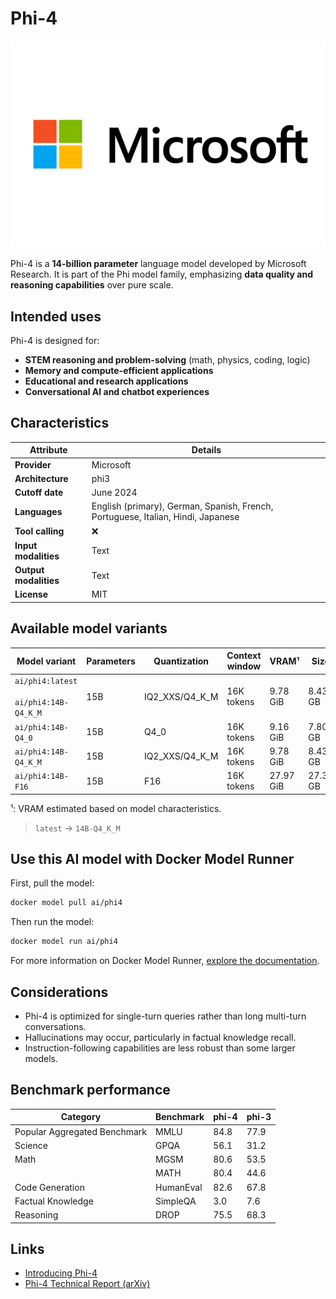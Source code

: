 # Phi-4 

![logo](https://github.com/docker/model-cards/raw/refs/heads/main/logos/phi-280x184-overview@2x.svg)

Phi-4 is a **14-billion parameter** language model developed by Microsoft Research. It is part of the Phi model family, emphasizing **data quality and reasoning capabilities** over pure scale.

## Intended uses

Phi-4 is designed for:
- **STEM reasoning and problem-solving** (math, physics, coding, logic)
- **Memory and compute-efficient applications**
- **Educational and research applications**
- **Conversational AI and chatbot experiences**

## Characteristics

| Attribute             | Details       |
|---------------------- |---------------|
| **Provider**          | Microsoft     |
| **Architecture**      | phi3          |
| **Cutoff date**       | June 2024     |
| **Languages**         | English (primary), German, Spanish, French, Portuguese, Italian, Hindi, Japanese |
| **Tool calling**      | ❌            |
| **Input modalities**  | Text          |
| **Output modalities** | Text          |
| **License**           | MIT           |

## Available model variants

| Model variant | Parameters | Quantization | Context window | VRAM¹ | Size |
|---------------|------------|--------------|----------------|------|-------|
| `ai/phi4:latest`<br><br>`ai/phi4:14B-Q4_K_M` | 15B | IQ2_XXS/Q4_K_M | 16K tokens | 9.78 GiB | 8.43 GB |
| `ai/phi4:14B-Q4_0` | 15B | Q4_0 | 16K tokens | 9.16 GiB | 7.80 GB |
| `ai/phi4:14B-Q4_K_M` | 15B | IQ2_XXS/Q4_K_M | 16K tokens | 9.78 GiB | 8.43 GB |
| `ai/phi4:14B-F16` | 15B | F16 | 16K tokens | 27.97 GiB | 27.31 GB |

¹: VRAM estimated based on model characteristics.

> `latest` → `14B-Q4_K_M`

## Use this AI model with Docker Model Runner

First, pull the model:

```bash
docker model pull ai/phi4
```

Then run the model:

```bash
docker model run ai/phi4
```

For more information on Docker Model Runner, [explore the documentation](https://docs.docker.com/desktop/features/model-runner/).


## Considerations

- Phi-4 is optimized for single-turn queries rather than long multi-turn conversations.
- Hallucinations may occur, particularly in factual knowledge recall.
- Instruction-following capabilities are less robust than some larger models.

## Benchmark performance

| Category                     | Benchmark  | phi-4 | phi-3  |
|------------------------------|------------|-------|--------|
| Popular Aggregated Benchmark | MMLU       | 84.8  | 77.9   |
| Science                      | GPQA       | 56.1  | 31.2   |
| Math                         | MGSM       | 80.6  | 53.5   |
|                              | MATH       | 80.4  | 44.6   |
| Code Generation              | HumanEval  | 82.6  | 67.8   |
| Factual Knowledge            | SimpleQA   | 3.0   | 7.6    |
| Reasoning                    | DROP       | 75.5  | 68.3   |

## Links

- [Introducing Phi-4](https://techcommunity.microsoft.com/blog/aiplatformblog/introducing-phi-4-microsoft%E2%80%99s-newest-small-language-model-specializing-in-comple/4357090)
- [Phi-4 Technical Report (arXiv)](https://arxiv.org/abs/2412.08905)
